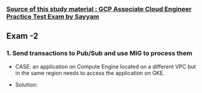 ### [Source of this study material : GCP Associate Cloud Engineer Practice Test Exam by Sayyam](https://www.udemy.com/course/latest-gcp-ace-google-associate-cloud-engineer-practice-exams-tests)


## Exam -2

### 1. Send transactions to Pub/Sub and use MIG to process them

- CASE: an application on Compute Engine located on a different VPC but in the same region needs to access the application on GKE.


- Solution: 